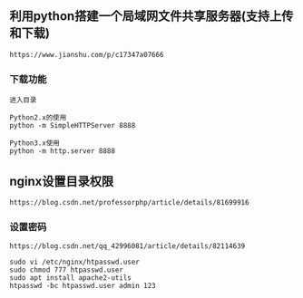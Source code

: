 ## 利用python搭建一个局域网文件共享服务器(支持上传和下载)

```
https://www.jianshu.com/p/c17347a07666
```

### 下载功能

```
进入目录

Python2.x的使用
python -m SimpleHTTPServer 8888

Python3.x使用
python -m http.server 8888
```


## nginx设置目录权限

```
https://blog.csdn.net/professorphp/article/details/81699916
```

### 设置密码

```
https://blog.csdn.net/qq_42996081/article/details/82114639
```

```
sudo vi /etc/nginx/htpasswd.user
sudo chmod 777 htpasswd.user
sudo apt install apache2-utils
htpasswd -bc htpasswd.user admin 123
```
